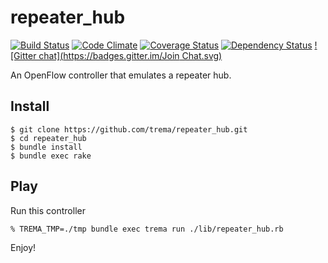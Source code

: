 repeater_hub
============
[![Build Status](http://img.shields.io/travis/trema/repeater_hub/develop.svg?style=flat)][travis]
[![Code Climate](http://img.shields.io/codeclimate/github/trema/repeater_hub.svg?style=flat)][codeclimate]
[![Coverage Status](http://img.shields.io/coveralls/trema/repeater_hub/develop.svg?style=flat)][coveralls]
[![Dependency Status](http://img.shields.io/gemnasium/trema/repeater_hub.svg?style=flat)][gemnasium]
[![Gitter chat](https://badges.gitter.im/Join Chat.svg)][gitter]

An OpenFlow controller that emulates a repeater hub.

[travis]: http://travis-ci.org/trema/repeater_hub
[codeclimate]: https://codeclimate.com/github/trema/repeater_hub
[coveralls]: https://coveralls.io/r/trema/repeater_hub
[gemnasium]: https://gemnasium.com/trema/repeater_hub
[gitter]: https://gitter.im/trema/repeater_hub

Install
-------

```
$ git clone https://github.com/trema/repeater_hub.git
$ cd repeater_hub
$ bundle install
$ bundle exec rake
```


Play
----

Run this controller

```
% TREMA_TMP=./tmp bundle exec trema run ./lib/repeater_hub.rb
```

Enjoy!
